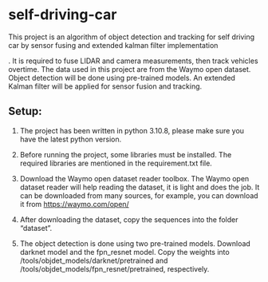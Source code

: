 
# self-driving-car

This project is an algorithm of object detection and tracking for self driving car by sensor fusing and extended kalman filter implementation

. It is required to fuse LIDAR and camera measurements, then track vehicles overtime. The data used in this project are from the Waymo open dataset. 
Object detection will be done using pre-trained models. An extended Kalman
filter will be applied for sensor fusion and tracking.


## Setup: 

1. The project has been written in python 3.10.8, please make sure you have the latest 
python version.

2. Before running the project, some libraries must be installed. The required libraries are mentioned in the requirement.txt file. 

3. Download the Waymo open dataset reader toolbox. The Waymo open dataset reader will help reading the dataset, it is light and does the job. It can be downloaded from many sources, for example, you can download it from https://waymo.com/open/ 
6. After downloading the dataset, copy the sequences into the folder “dataset”. 

7. The object detection is done using two pre-trained models. Download darknet model and the fpn_resnet model. Copy the weights into 
/tools/objdet_models/darknet/pretrained and 
/tools/objdet_models/fpn_resnet/pretrained, respectively. 



